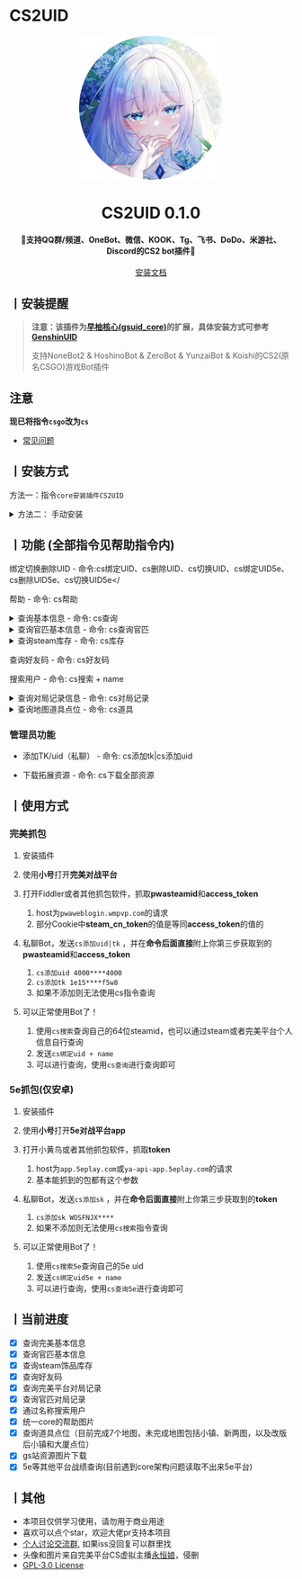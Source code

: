 <!-- markdownlint-disable MD033 -->
# CS2UID

<p align="center">
  <a href="https://github.com/Agnes4m/CS2UID"><img src="https://github.com/Agnes4m/CS2UID/blob/main/img/logo.jpg" width="256" height="256" alt="CS2lUID"></a>
</p>
<h1 align = "center">CS2UID 0.1.0</h1>
<h4 align = "center">🚧支持QQ群/频道、OneBot、微信、KOOK、Tg、飞书、DoDo、米游社、Discord的CS2 bot插件🚧</h4>
<div align = "center">
        <a href="http://docs.gsuid.gbots.work/#/" target="_blank">安装文档</a>
</div>

## 丨安装提醒

> **注意：该插件为[早柚核心(gsuid_core)](https://github.com/Genshin-bots/gsuid_core)的扩展，具体安装方式可参考[GenshinUID](https://github.com/KimigaiiWuyi/GenshinUID)**
>
> 支持NoneBot2 & HoshinoBot & ZeroBot & YunzaiBot & Koishi的CS2(原名CSGO)游戏Bot插件

## 注意

**现已将指令`csgo`改为`cs`**

+ [常见问题](question.md)

## 丨安装方式

方法一：指令`core安装插件CS2UID`

<details><summary>方法二： 手动安装</summary><p>

```bash
cd gsuid_core
cd plugins

# 安装CS2UID
git clone https://github.com/Agnes4m/CS2UID.
# 返回主目录
cd ../

# 启动Bot（如此时GsCore正在运行，请先使用Ctrl+C快捷键关闭GsCore，无需重启Bot（如NoneBot2））
poetry run core
```

</p></details>

## 丨功能 (全部指令见帮助指令内)

绑定切换删除UID - 命令:cs绑定UID、cs删除UID、cs切换UID、cs绑定UID5e、cs删除UID5e、cs切换UID5e</

帮助 - 命令: cs帮助

<details><summary>查询基本信息 - 命令: cs查询</summary><p>
<a href="https://github.com/Agnes4m/CS2UID/blob/main/img/test1.jpg"><img src="./img/test1.png" width="360" height="800" alt="CS2lUID_查询"></a>
</p></details>

<details><summary>查询官匹基本信息 - 命令: cs查询官匹</summary><p>
<a href="https://github.com/Agnes4m/CS2UID/blob/main/img/test2.jpg"><img src="./img/test2.png" width="360" height="800" alt="CS2lUID_官匹"></a>
</p></details>

<details><summary>查询steam库存 - 命令: cs库存</summary><p>
<a href="https://github.com/Agnes4m/CS2UID/blob/main/img/test3.jpg"><img src="./img/test3.png" width="360" height="800" alt="CS2lUID_库存"></a>
</p></details>

查询好友码 - 命令: cs好友码

搜索用户 - 命令: cs搜索 + name

<details><summary>查询对局记录信息 - 命令: cs对局记录</summary><p>
<a href="https://github.com/Agnes4m/CS2UID/blob/main/img/test4.jpg"><img src="./img/test4.png" width="360" height="800" alt="CS2lUID_对局信息"></a>
</p></details>

<details><summary>查询地图道具点位 - 命令: cs道具</summary><p>

+ 参数以空格间隔，参数数量为0-4
+ 如果参数为0，返回地图
+ 如果参数为1，地图存在返回地图开始点位
+ 如果参数为2，地图存在返回地图目的点位
+ 如果参数为3且最后一个参数是道具(火/烟/闪/雷),则默认开始点位和目的点位一致
+ 如果参数为4，则正常输出攻略

<a href="https://github.com/Agnes4m/CS2UID/blob/main/img/test5.jpg"><img src="./img/test5.png"  alt="CS2lUID_道具"></a>
</p></details>

### 管理员功能

+ 添加TK/uid（私聊） - 命令: cs添加tk|cs添加uid

+ 下载拓展资源 - 命令: cs下载全部资源

## 丨使用方式

### 完美抓包

1. 安装插件
2. 使用**小号**打开**完美对战平台**
3. 打开Fiddler或者其他抓包软件，抓取**pwasteamid**和**access_token**
   1. host为`pwaweblogin.wmpvp.com`的请求
   2. 部分Cookie中**steam_cn_token**的值是等同**access_token**的值的

4. 私聊Bot，发送`cs添加uid|tk` ，并在**命令后面直接**附上你第三步获取到的**pwasteamid**和**access_token**
   1. `cs添加uid 4000****4000`
   2. `cs添加tk 1e15****f5w8`
   3. 如果不添加则无法使用cs指令查询

5. 可以正常使用Bot了！
   1. 使用`cs搜索`查询自己的64位steamid，也可以通过steam或者完美平台个人信息自行查询
   2. 发送`cs绑定uid + name`
   3. 可以进行查询，使用`cs查询`进行查询即可

### 5e抓包(仅安卓)

1. 安装插件
2. 使用**小号**打开**5e对战平台app**
3. 打开小黄鸟或者其他抓包软件，抓取**token**
   1. host为`app.5eplay.com`或`ya-api-app.5eplay.com`的请求
   2. 基本能抓到的包都有这个参数

4. 私聊Bot，发送`cs添加sk` ，并在**命令后面直接**附上你第三步获取到的**token**
   1. `cs添加sk WOSFNJX****`
   2. 如果不添加则无法使用`cs搜索`指令查询

5. 可以正常使用Bot了！
   1. 使用`cs搜索5e`查询自己的5e uid
   2. 发送`cs绑定uid5e + name`
   3. 可以进行查询，使用`cs查询5e`进行查询即可

## 丨当前进度

+ [x] 查询完美基本信息
+ [x] 查询官匹基本信息
+ [x] 查询steam饰品库存
+ [x] 查询好友码
+ [x] 查询完美平台对局记录
+ [x] 查询官匹对局记录
+ [x] 通过名称搜索用户
+ [x] 统一core的帮助图片
+ [x] 查询道具点位（目前完成7个地图，未完成地图包括小镇、新两图，以及改版后小镇和大厦点位）
+ [x] gs站资源图片下载
+ [x] 5e等其他平台战绩查询(目前遇到core架构问题读取不出来5e平台)

## 丨其他

+ 本项目仅供学习使用，请勿用于商业用途
+ 喜欢可以点个star，欢迎大佬pr支持本项目
+ [个人讨论交流群](https://jq.qq.com/?_wv=1027&k=HdjoCcAe), 如果iss没回复可以群里找
+ 头像和图片来自完美平台CS虚拟主播[永恒娘](https://b23.tv/DKblgCH)，侵删
+ [GPL-3.0 License](https://github.com/qwerdvd/StarRailUID/blob/master/LICENSE)
